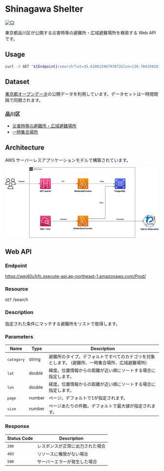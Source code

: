 # Shinagawa Shelter
[![CI](https://github.com/satoshiyamamoto/shinagawa-shelter/actions/workflows/deploy.yaml/badge.svg)](https://github.com/satoshiyamamoto/shinagawa-shelter/actions/workflows/deploy.yaml)

東京都品川区が公開する災害時等の避難所・広域避難場所を検索する Web API です。

## Usage

```bash
curl -X GET "${Endpoint}/search?lat=35.62061596793972&lon=139.70428920382872&page=1&size=5"
```

## Dataset

[東京都オープンデータ](https://portal.data.metro.tokyo.lg.jp)の公開データを利用しています。データセットは一時間間隔で同期されます。

###  品川区
* [災害時等の避難所・広域避難場所](https://catalog.data.metro.tokyo.lg.jp/dataset/t131091d0000000138)
* [一時集合場所](https://catalog.data.metro.tokyo.lg.jp/dataset/t131091d0000000002)

## Architecture

AWS サーバーレスアプリケーションモデルで構築されています。

![アーキテクチャ図](./docs/architecture.png)

## Web API

### Endpoint

https://wej40u1rfc.execute-api.ap-northeast-1.amazonaws.com/Prod/

### Resource

`GET` /search

### Description

指定された条件にマッチする避難所をリストで取得します。

### Parameters

Name | Type | Description
---- | ---- | -----------
`category` | string | 避難所のタイプ。デフォルトですべてのカテゴリを対象とします。 (避難所、一時集合場所、広域避難場所)
`lat` | double | 緯度。位置情報からの距離が近い順にソートする場合に指定します。
`lon` | double | 経度。位置情報からの距離が近い順にソートする場合に指定します。
`page` | number | ページ。デフォルトで1が指定されます。
`size` | number | ページあたりの件数。デフォルトで最大値が指定されます。

### Response

Status Code | Description
----------- | ------------
`200` | レスポンスが正常に出力された場合
`403` | リソースに権限がない場合
`500` | サーバーエラーが発生した場合
